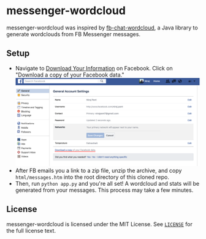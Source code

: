 # messenger-wordcloud
messenger-wordcloud was inspired by [fb-chat-wordcloud](https://github.com/jpnelson/fb-chat-wordcloud), a Java library to generate wordclouds from FB Messenger messages.

## Setup
 - Navigate to [Download Your Information](https://www.facebook.com/dyi) on Facebook. Click on "Download a copy of your Facebook data."
	 ![alt](screenshots/dyi.png)
 - After FB emails you a link to a zip file, unzip the archive, and copy `html/messages.htm` into the root directory of this cloned repo.
 - Then, run `python app.py` and you're all set! A wordcloud and stats will be generated from your messages. This process may take a few minutes.

## License
messenger-wordcloud is licensed under the MIT License. See [`LICENSE`](LICENSE) for the full
license text.
